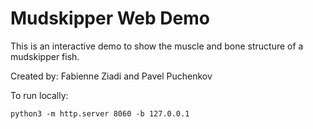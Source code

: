 # Mudskipper Web Demo

This is an interactive demo to show the muscle and bone structure of a mudskipper fish.

Created by: Fabienne Ziadi and Pavel Puchenkov

To run locally:
 
    python3 -m http.server 8060 -b 127.0.0.1
